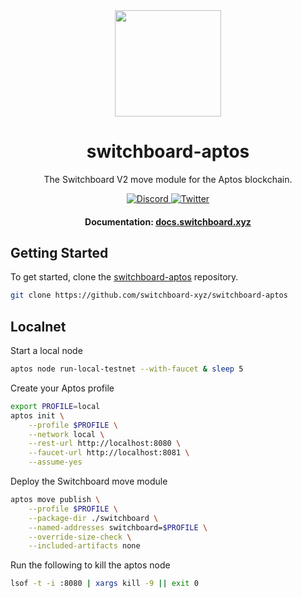 <div align="center">
  <a href="#">
    <img height="170" src="https://github.com/switchboard-xyz/sbv2-core/raw/main/website/static/img/icons/switchboard/avatar.svg" />
  </a>

  <h1>switchboard-aptos</h1>

  <p>The Switchboard V2 move module for the Aptos blockchain.</p>

  <p>
    <a href="https://discord.gg/switchboardxyz">
      <img alt="Discord" src="https://img.shields.io/discord/841525135311634443?color=blueviolet&logo=discord&logoColor=white">
    </a>
    <a href="https://twitter.com/switchboardxyz">
      <img alt="Twitter" src="https://img.shields.io/twitter/follow/switchboardxyz?label=Follow+Switchboard" />
    </a>
  </p>

  <h4>
    <strong>Documentation: </strong><a href="https://docs.switchboard.xyz">docs.switchboard.xyz</a>
  </h4>
</div>

## Getting Started

To get started, clone the
[switchboard-aptos](https://github.com/switchboard-xyz/switchboard-aptos)
repository.

```bash
git clone https://github.com/switchboard-xyz/switchboard-aptos
```

## Localnet

Start a local node

```bash
aptos node run-local-testnet --with-faucet & sleep 5
```

Create your Aptos profile

```bash
export PROFILE=local
aptos init \
	--profile $PROFILE \
	--network local \
	--rest-url http://localhost:8080 \
	--faucet-url http://localhost:8081 \
	--assume-yes
```

Deploy the Switchboard move module

```bash
aptos move publish \
	--profile $PROFILE \
	--package-dir ./switchboard \
	--named-addresses switchboard=$PROFILE \
	--override-size-check \
	--included-artifacts none
```

Run the following to kill the aptos node

```bash
lsof -t -i :8080 | xargs kill -9 || exit 0
```
